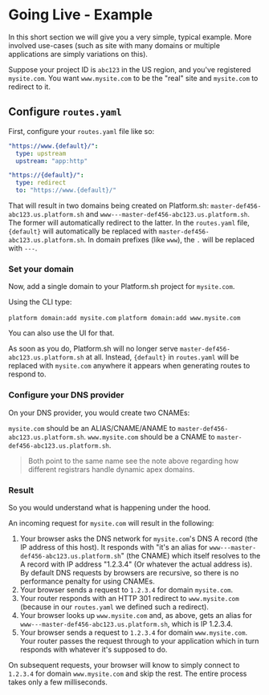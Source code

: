 # Going Live - Example

In this short section we will give you a  very simple, typical example. More involved use-cases (such as site with many domains or multiple applications are simply variations on this).

Suppose your project ID is `abc123` in the US region, and you've registered `mysite.com`.  You want `www.mysite.com` to be the "real" site and `mysite.com` to redirect to it.

## Configure `routes.yaml`

First, configure your `routes.yaml` file like so:

```yaml
"https://www.{default}/":
  type: upstream
  upstream: "app:http"

"https://{default}/":
  type: redirect
  to: "https://www.{default}/"
```

That will result in two domains being created on Platform.sh: `master-def456-abc123.us.platform.sh` and `www---master-def456-abc123.us.platform.sh`.  The former will automatically redirect to the latter.  In the `routes.yaml` file, `{default}` will automatically be replaced with `master-def456-abc123.us.platform.sh`.  In domain prefixes (like `www`), the `.` will be replaced with `---`.

### Set your domain

Now, add a single domain to your Platform.sh project for `mysite.com`.  

Using the CLI type:

```platform domain:add mysite.com```
```platform domain:add www.mysite.com```

You can also use the UI for that.

As soon as you do, Platform.sh will no longer serve `master-def456-abc123.us.platform.sh` at all.  Instead, `{default}` in `routes.yaml` will be replaced with `mysite.com` anywhere it appears when generating routes to respond to. 

### Configure your DNS provider

On your DNS provider, you would create two CNAMEs:

`mysite.com` should be an ALIAS/CNAME/ANAME  to `master-def456-abc123.us.platform.sh`.
`www.mysite.com` should be a CNAME to `master-def456-abc123.us.platform.sh`.

>  Both point to the same name see the note above regarding how different registrars handle dynamic apex domains.

### Result

So you would understand what is happening under the hood.

An incoming request for `mysite.com` will result in the following:

1. Your browser asks the DNS network for `mysite.com`'s DNS A record (the IP address of this host).  It responds with "it's an alias for `www---master-def456-abc123.us.platform.sh`" (the CNAME) which itself resolves to the A record with IP address "1.2.3.4"  (Or whatever the actual address is). By default DNS requests by browsers are recursive, so there is no performance penalty for using CNAMEs.
3. Your browser sends a request to `1.2.3.4` for domain `mysite.com`.
4. Your router responds with an HTTP 301 redirect to `www.mysite.com` (because in our `routes.yaml` we defined such a redirect).
5. Your browser looks up `www.mysite.com` and, as above, gets an alias for `www---master-def456-abc123.us.platform.sh`, which is IP 1.2.3.4.
6. Your browser sends a request to `1.2.3.4` for domain `www.mysite.com`.  Your router passes the request through to your application which in turn responds with whatever it's supposed to do.

On subsequent requests, your browser will know to simply connect to `1.2.3.4` for domain `www.mysite.com` and skip the rest.  The entire process takes only a few milliseconds.
